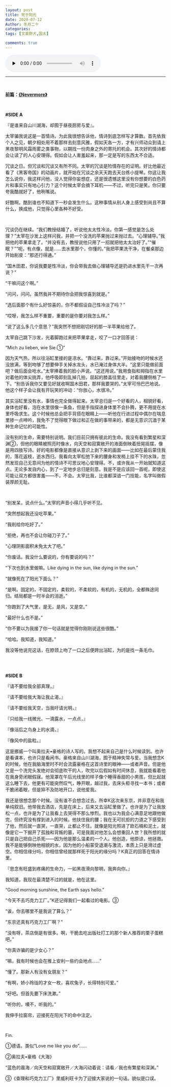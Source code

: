 ```yaml
---
layout: post
title: 死于阳光
date: 2020-07-12
Author: 冬月二十
categories: 
tags: [文豪野犬,国太]

comments: true
--- 
```


<audio id="audio" controls="" preload="none">
      <source id="mp3" src="https://music.163.com/#/song?id=4330223">
      </audio>

***

<br>

**前篇：[《Nevermore》](https://fuyutsuki7221.github.io/bury-in-lake/nevermore/)**

<br>


**#SIDE A**

『是谁来自山川湖海，却囿于昼夜厨房与爱』。

太宰骗我说这是一首情诗。为此我很想告诉他，情诗到底怎样写才算数。首先依我个人之见，朝夕相处用不着那样去刻意风雅，假如天各一方，才有兴师动众到请上黑夜黎明风霜雨雾之类事物，以期找一份肉身之外的寄托的机会。其次好的情诗都会让读了的人心安理得。假如会让人害羞起来，那一定是写的东西太不合适。

冗谈之日。但冗谈和冗谈又有所不同。太宰的冗谈是险情存在的证明。好比他最近看了《黑客帝国》的动画片，就开始在冗谈之余天天跑去天台练小提琴。你这让我怎么说你，我这样问他，没人觉得你妄想症，还是很遗憾这里没有你想要的白色药片和事实只有地心引力？这个时候太宰会摘下耳机——不过，听完只是笑。你只要夸我酷就好了，他咧嘴说。

好酷啊。酷到谁也不知道下一秒会发生什么。这种事情从别人身上感受到尚且不算什么，换成他，只觉得心里各种不好受。

<br>

冗谈仍在继续。“我们教授结婚了，听说他太太性冷淡。你第一感觉是怎么处理？”太宰在沙发上这样问我，并把一个没洗的苹果抛过来抛过去。“心理辅导。”我把他的苹果拿走了。“并没有去，教授说他只用了一招就把他太太治好了。”“催眠？”“呃，有点像，就是……去水里那个，你懂的。”我把苹果洗干净，在餐桌那边开始削皮：“那还行得通。”

“国木田君，你说我要是性冷淡，你会带我去做心理辅导还是扔进水里先干一次再说？”

“干嘛问这个啊。”

“问问，问问。虽然我并不期待你会把我惊喜到就是。”

“选后面那个有什么好惊喜的，你不都假设自己性冷淡了吗？”

“哎呀，我怎么样不重要，重要的是你要对我怎么样。”

“说了这么多几个意思？”我突然不想把刚切好的那一半苹果给他了。

太宰自己跳下沙发，光着脚跑过来把苹果拿走，咬了一口才回答说：

“Mich zu lieben, wie Sie.①”

因为天气热，所以往浴缸里接的是凉水。“靠过来，靠过来。”开始接吻的时候水还没放满，等到吻够了想要伸手关掉水龙头，水已淹过身体大半。“这里只能做前面吧？做后面会呛水。”太宰捧着我的脸小声说。“这还用说。”我用食指和拇指在水里对着他的体尖挑弄，他呼吸即刻乱掉几拍，屈起的膝盖往里走，对着我腰侧格了一下。“别告诉我你又要见好就收啊国木田君，那样我要哭的。”太宰可怜巴巴地说。他这个样子会让我有开玩笑的冲动：“你放心，水很冷。”

其实浴缸里没有水，事情也完全做得起来。太宰总归是一个好看的人，相貌好看，身体也好看，泡在水里很像一条鱼，但是手指探进身体里不会扑腾，更不用提在水里呼吸求生。这个时候他总会把手背搭在眼睛上——听他在行进过程中偶尔在喘息里掺一点呻吟，我免不了觉得眼下做过和正在做的事带来的，都是无意识沉湎于某种生命记忆的可能性。

没有别的生命，需要特别说明。我们目前只拥有彼此的生命。我没有看到繁星和深渊②，但他的眼睛被照亮时像水，向天空和寂寞敞开的液面倒映着扭晃摇摆，像是用四肢写诗。好的电影都像是直接从意识上剥下来的画面——比如在最后蒙住我的，落花返枝，逝水西归。我看向太宰松弛下来的腰身和发梢上挂不下的水珠，忽然发现自己无意间为他的情诗不可思议地心安理得。不，或许我从一开始就知道这点。无论多发自内心，到了一定地步总归是刻意。我是不是应该回一首呢，即使这可能让双方都很害羞——不，不会。太宰比我，比谁都深谙一门技能，名字叫做假装厚颜无耻。

<br>

“别发呆，说点什么。”太宰的声音小得几乎听不见。

“突然想起我还没吃苹果。”

“我削给你吃好了。”

“拒绝，再也不会让你碰刀子了。”

“心理阴影面积未免太大了吧。”

“你废话。我没什么要说的，你有要说的吗？”

“下次也到水里做嘛。Like dying in the sun, like dying in the sun.”

“就像死在了阳光下面么？”

“是啊。固定的，不固定的，柔软的，不柔软的，有机的，无机的，全都殊途同归。结局都是一时半会的消逝。”

“你跑到了大气里，是无，是风，又是空。”

“最好什么也不是。”

“你不要以为我接了你一句话就是觉得你刚刚说这些很酷。”

“哈哈。我知道，我知道。”

我没等他说完这话，在脖颈上吻了一口之后便跨出浴缸，为的是找一条毛巾。

<br>
<br>

**#SIDE B**

『请不要给我全部真理，』

『请不要给我大海让我止渴，』

『请不要给我天空，当我吁请光明，』

『只给我一线微光、一滴露水，一点点，』

『像浴后之鸟身上的水滴，』

『像风中的盐粒。』

这是挪威一个叫奥拉夫•豪格的诗人写的。我想不起来自己是什么时候读到。也许是看课本，也许只是看闲书。豪格来自山川湖海，囿于精神失常与爱。当我想念K的时候，他在我脑海里时不时会流露豪格在这首诗里的眼神——或者声音。但是他又是一个洗完头发绝对会彻底吹干的人，吹完以后假如有时间休息，我就能看着他在我身旁闭眼假寐。他笼罩在午后光线里的样子像个睡得香甜的小男孩，但比起就这么睡下去，他更有可能突然叹气，睁开眼，越过我，去床头柜寻找一本书；或者干脆闭着眼，但是猝不及防地开口，说他爱我。

我还是很想念那个时候。没有谁不会想念过去。所幸K这次来东京，并非意在和我单纯叙旧。他带我去酒店，先是在床上，后来又去浴缸里做了。也许是为了让我放松一点，也许是为了让我看上去哭得不那么惨烈。我也以为我会心满意足地跟他做完，但终究没有撑到进入的时候。他扶住我的腰；我在无可抗拒的力道之下感受到了他，然后就一直哭，一直哭，止都止不住。就像是阳光照进了欧石楠和泥土，就像是它一下掘开了孤独和背叛的墓，可是我面对他怎么会想重回人世？我所想的就只是自己把自己杀死——因为他是那么温柔的一个人。他创造，他原谅，他拯救。我不是能够倒映他相貌的水，因为他的小船蒙受退潮与激流，本质上只是滑过虚空。你相信缘分吗，你相信曾经就那样死于阳光的缘分吗？K真正的回答在情诗里。

『思念有旺盛到疼痛的生命力，一如黑夜滑向黎明，我奔向你。』

我知道，我现在最清楚不过的就是，他在这里。

“Good morning sunshine, the Earth says hello.”

“今天不去巧克力工厂。”K还记得我们一起看过的电影。③

“诶，你去哪里不是我说了算么？”

“东京还真有巧克力工厂啊？”

“没有呀，茶店倒是有很多。啊，干脆去吃出版社打工的那个新人推荐的栗子蛋糕吧。”

“你真诈骗的是少女心？”

“嘛，我有时候也会在推上安利一些约会地点……”

“懂了。那新人有没有女朋友？”

“有啊，娇小玲珑的才女一枚，喜欢兔子，长得特别可爱。”

“好吧。但首先要下床洗漱。”

“听你的，噢不，听我的。”

我伸手拉窗帘，迎接死在阳光下的命中注定。

<br>

Fin.

①德语。类似“Love me like you do”……

②奥拉夫•豪格《大海》

“蓝色的晨海／向天空和寂寞敞开／大海闪动着说：请看／我也有繁星和深渊。”

③《查理和巧克力工厂》里威利旺卡为了迎接大家说的一句话。貌似是口误。
